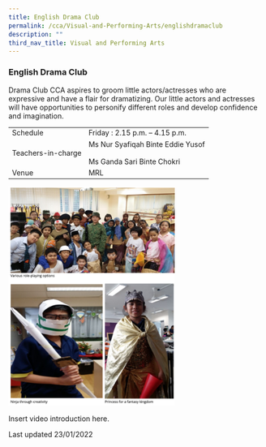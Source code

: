 ```yaml
---
title: English Drama Club
permalink: /cca/Visual-and-Performing-Arts/englishdramaclub
description: ""
third_nav_title: Visual and Performing Arts
---
```

### English Drama Club

Drama Club CCA aspires to groom little actors/actresses who are expressive and have a flair for dramatizing. Our little actors and actresses will have opportunities to personify different roles and develop confidence and imagination.

|  |  |
|---|---|
| Schedule | Friday : 2.15 p.m. – 4.15 p.m. |
| Teachers-in-charge | Ms Nur Syafiqah Binte Eddie Yusof<br><br>Ms Ganda Sari Binte Chokri |
|  Venue | MRL  |

<img src="/images/cca11.png" 
     style="width:65%">

Insert video introduction here.

Last updated 23/01/2022